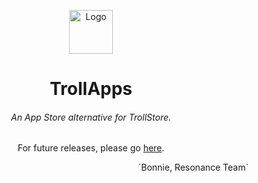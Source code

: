 <p align="center">
    <img src="https://raw.githubusercontent.com/TheResonanceTeam/TrollApps/main/assets/TrollAppsIcon.png" alt="Logo" width="70" height="70"></img>
</p>

<h1 align="center">TrollApps</h1>
<h6 align="center">An App Store alternative for TrollStore.</h6>

<p align="center">
    For future releases, please go <a href="https://github.com/TheResonanceTeam/TrollApps">here</a>.
    <p align="right">
        `Bonnie, Resonance Team`
    </p>
</p>
